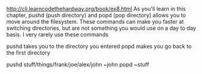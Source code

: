 http://cli.learncodethehardway.org/book/ex8.html
As you'll learn in this chapter, pushd (push directory)
 and popd (pop directory) allows you to move around the filesystem.
These commands can make you faster at switching directories, 
but are not something you would use on a day to day basis.
I very rarely use these commands

pushd takes you to the directory you entered 
popd makes you go back to the first directory 


pushd stuff/things/frank/joe/alex/john
~john
popd 
~stuff
